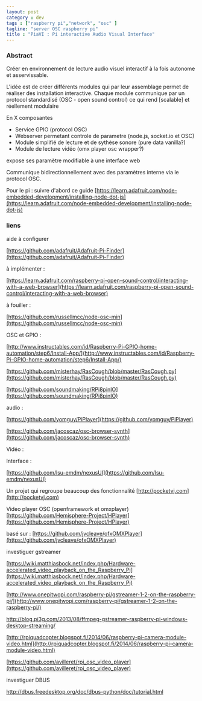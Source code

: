 ```yaml
---
layout: post  
category : dev
tags : ["raspberry pi","network", "osc" ]  
tagline: "server OSC raspberry pi"  
title : "PiaVI : Pi interactive Audio Visual Interface"
---
```



### Abstract

Créer en environnement de lecture audio visuel interactif à la fois autonome et asservissable.

L'idée est de créer différents modules qui par leur assemblage permet de réaliser des installation interactive.  Chaque module communique par un protocol standardisé (OSC - open sound control) ce qui rend [scalable] et réellement modulaire


En X composantes

  - Service GPIO (protocol  OSC)
  - Webserver permetant controle de parametre (node.js, socket.io et OSC)
  - Module simplifié de lecture et de sythèse sonore  (pure data vanilla?)
  - Module de lecture vidéo  (omx player osc wrapper?)


expose ses paramètre modifiable à une interface web

Communique bidirectionnellement avec des paramètres interne via le protocol OSC.  




Pour le pi :
suivre d'abord ce guide
[https://learn.adafruit.com/node-embedded-development/installing-node-dot-js](https://learn.adafruit.com/node-embedded-development/installing-node-dot-js)
### liens

aide à configurer

[https://github.com/adafruit/Adafruit-Pi-Finder](https://github.com/adafruit/Adafruit-Pi-Finder)


à implémenter :

[https://learn.adafruit.com/raspberry-pi-open-sound-control/interacting-with-a-web-browser](https://learn.adafruit.com/raspberry-pi-open-sound-control/interacting-with-a-web-browser)

à fouiller :

[https://github.com/russellmcc/node-osc-min](https://github.com/russellmcc/node-osc-min)



OSC et GPIO :

[http://www.instructables.com/id/Raspberry-Pi-GPIO-home-automation/step6/Install-App/](http://www.instructables.com/id/Raspberry-Pi-GPIO-home-automation/step6/Install-App/)

[https://github.com/misterhay/RasCough/blob/master/RasCough.py](https://github.com/misterhay/RasCough/blob/master/RasCough.py)

[https://github.com/soundmaking/RPi8pinIO](https://github.com/soundmaking/RPi8pinIO)


audio :

[https://github.com/yomguy/PiPlayer](https://github.com/yomguy/PiPlayer)

[https://github.com/jacoscaz/osc-browser-synth](https://github.com/jacoscaz/osc-browser-synth)

Vidéo :


Interface :

[https://github.com/lsu-emdm/nexusUI](https://github.com/lsu-emdm/nexusUI)


Un projet qui regroupe beaucoup des fonctionnalité
[http://pocketvj.com](http://pocketvj.com)

Video player OSC  (openframework et omxplayer)
[https://github.com/Hemisphere-Project/HPlayer](https://github.com/Hemisphere-Project/HPlayer)

basé sur :
[https://github.com/jvcleave/ofxOMXPlayer](https://github.com/jvcleave/ofxOMXPlayer)


investiguer gstreamer

[https://wiki.matthiasbock.net/index.php/Hardware-accelerated_video_playback_on_the_Raspberry_Pi](https://wiki.matthiasbock.net/index.php/Hardware-accelerated_video_playback_on_the_Raspberry_Pi)

[http://www.onepitwopi.com/raspberry-pi/gstreamer-1-2-on-the-raspberry-pi/](http://www.onepitwopi.com/raspberry-pi/gstreamer-1-2-on-the-raspberry-pi/)

http://blog.pi3g.com/2013/08/ffmpeg-gstreamer-raspberry-pi-windows-desktop-streaming/

[http://rpiquadcopter.blogspot.fi/2014/06/raspberry-pi-camera-module-video.html](http://rpiquadcopter.blogspot.fi/2014/06/raspberry-pi-camera-module-video.html)

[https://github.com/avilleret/rpi_osc_video_player](https://github.com/avilleret/rpi_osc_video_player)

investiguer DBUS

http://dbus.freedesktop.org/doc/dbus-python/doc/tutorial.html
